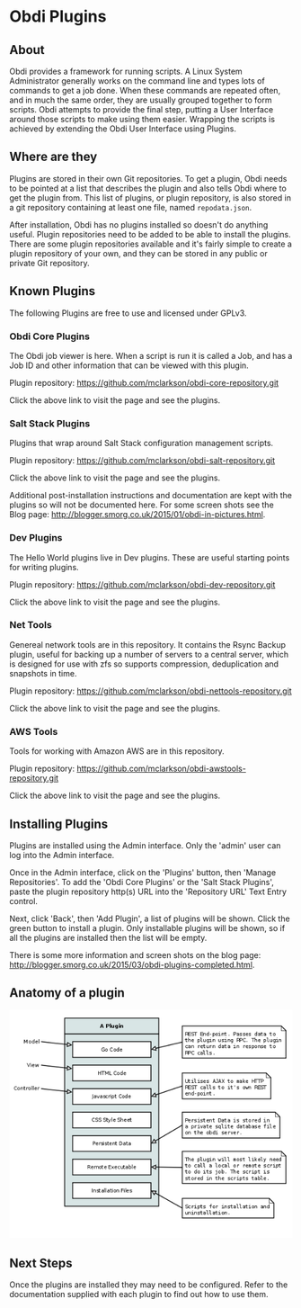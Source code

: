 # Obdi Plugins

## About

Obdi provides a framework for running scripts. A Linux System Administrator
generally works on the command line and types lots of commands to get a job
done. When these commands are repeated often, and in much the same order, they
are usually grouped together to form scripts. Obdi attempts to provide the
final step, putting a User Interface around those scripts to make using them
easier. Wrapping the scripts is achieved by extending the Obdi User Interface
using Plugins.

## Where are they

Plugins are stored in their own Git repositories. To get a plugin, Obdi needs
to be pointed at a list that describes the plugin and also tells Obdi where to
get the plugin from. This list of plugins, or plugin repository, is also stored
in a git repository containing at least one file, named `repodata.json`.

After installation, Obdi has no plugins installed so doesn't do anything
useful. Plugin repositories need to be added to be able to install the plugins.
There are some plugin repositories available and it's fairly simple to create a
plugin repository of your own, and they can be stored in any public or private
Git repository.

## Known Plugins

The following Plugins are free to use and licensed under GPLv3.

### Obdi Core Plugins
The Obdi job viewer is here. When a script is run it is called a Job, and has a
Job ID and other information that can be viewed with this plugin.

Plugin repository: https://github.com/mclarkson/obdi-core-repository.git

Click the above link to visit the page and see the plugins.

### Salt Stack Plugins
Plugins that wrap around Salt Stack configuration management scripts.

Plugin repository: https://github.com/mclarkson/obdi-salt-repository.git

Click the above link to visit the page and see the plugins.

Additional post-installation instructions and documentation are kept with the
plugins so will not be documented here. For some screen shots see the Blog
page: http://blogger.smorg.co.uk/2015/01/obdi-in-pictures.html.

### Dev Plugins

The Hello World plugins live in Dev plugins. These are useful starting points
for writing plugins.

Plugin repository: https://github.com/mclarkson/obdi-dev-repository.git

Click the above link to visit the page and see the plugins.

### Net Tools

Genereal network tools are in this repository. It contains the Rsync Backup
plugin, useful for backing up a number of servers to a central server, which is
designed for use with zfs so supports compression, deduplication and snapshots
in time.

Plugin repository: https://github.com/mclarkson/obdi-nettools-repository.git

Click the above link to visit the page and see the plugins.

### AWS Tools

Tools for working with Amazon AWS are in this repository. 

Plugin repository: https://github.com/mclarkson/obdi-awstools-repository.git

Click the above link to visit the page and see the plugins.

## Installing Plugins

Plugins are installed using the Admin interface. Only the 'admin' user can log
into the Admin interface.

Once in the Admin interface, click on the 'Plugins' button, then 'Manage
Repositories'. To add the 'Obdi Core Plugins' or the 'Salt Stack Plugins',
paste the plugin repository http(s) URL into the 'Repository URL' Text Entry
control.

Next, click 'Back', then 'Add Plugin', a list of plugins will be shown. Click
the green button to install a plugin. Only installable plugins will be shown,
so if all the plugins are installed then the list will be empty.

There is some more information and screen shots on the blog page:
http://blogger.smorg.co.uk/2015/03/obdi-plugins-completed.html.

## Anatomy of a plugin

![](../images/PluginsOverview.png?raw=true)

## Next Steps

Once the plugins are installed they may need to be configured. Refer to the documentation supplied with each plugin to find out how to use them.

